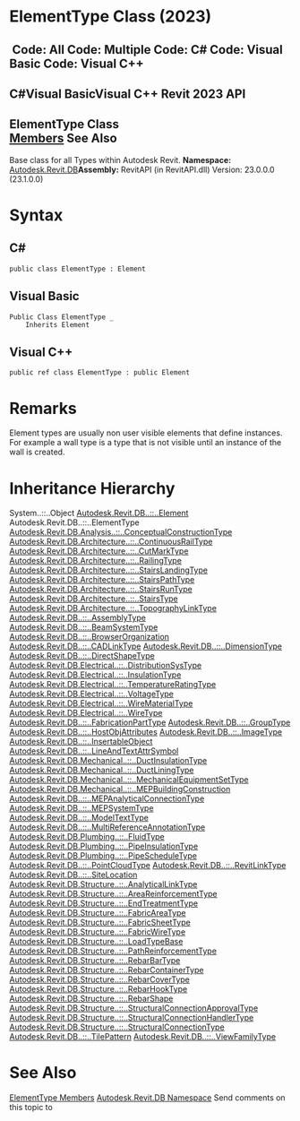 # ElementType Class (2023)

﻿
 Code: All Code: Multiple Code: C# Code: Visual Basic Code: Visual C++   
---  
C#Visual BasicVisual C++
Revit 2023 API  
---  
ElementType Class  
[Members](65dc0795-6495-74c0-92b6-267a18ce4d4e.md "ElementType Members") See Also  
---  
Base class for all Types within Autodesk Revit. 
**Namespace:** [Autodesk.Revit.DB](87546ba7-461b-c646-cbb1-2cb8f5bff8b2.md "Autodesk.Revit.DB Namespace")**Assembly:** RevitAPI (in RevitAPI.dll) Version: 23.0.0.0 (23.1.0.0)
# Syntax
C#  
---  
```text
public class ElementType : Element
```
  
Visual Basic  
---  
```text
Public Class ElementType _
	Inherits Element
```
  
Visual C++  
---  
```text
public ref class ElementType : public Element
```
  
# Remarks
Element types are usually non user visible elements that define instances. For example a wall type is a type that is not visible until an instance of the wall is created. 
# Inheritance Hierarchy
System..::..Object [Autodesk.Revit.DB..::..Element](eb16114f-69ea-f4de-0d0d-f7388b105a16.md "Element Class") Autodesk.Revit.DB..::..ElementType [Autodesk.Revit.DB.Analysis..::..ConceptualConstructionType](59d96c60-67ae-cb70-d3a6-59e18a434eca.md "ConceptualConstructionType Class") [Autodesk.Revit.DB.Architecture..::..ContinuousRailType](0f4641e3-74e0-0a8e-eb56-fb6f9904b173.md "ContinuousRailType Class") [Autodesk.Revit.DB.Architecture..::..CutMarkType](6f2d8dc7-6a19-fba3-00ae-a88cfe0e3d34.md "CutMarkType Class") [Autodesk.Revit.DB.Architecture..::..RailingType](7e7551fe-1772-f2d3-a8b5-58d4bb42a34e.md "RailingType Class") [Autodesk.Revit.DB.Architecture..::..StairsLandingType](f8f8ec06-3a1d-cb85-2c0b-cb5095c73a08.md "StairsLandingType Class") [Autodesk.Revit.DB.Architecture..::..StairsPathType](36994970-3d80-62a3-df6f-381d38f2eda0.md "StairsPathType Class") [Autodesk.Revit.DB.Architecture..::..StairsRunType](a76503c0-abd8-0043-883b-134149348542.md "StairsRunType Class") [Autodesk.Revit.DB.Architecture..::..StairsType](efa84f53-19fa-039b-c5bb-8fcb72e09878.md "StairsType Class") [Autodesk.Revit.DB.Architecture..::..TopographyLinkType](773d38dc-a1c9-a74e-2c4b-70bcb174059b.md "TopographyLinkType Class") [Autodesk.Revit.DB..::..AssemblyType](19fb680c-cd62-24e4-2e68-45bfc04207d2.md "AssemblyType Class") [Autodesk.Revit.DB..::..BeamSystemType](6b42bef4-e54f-db0c-ce13-a097213fbc4f.md "BeamSystemType Class") [Autodesk.Revit.DB..::..BrowserOrganization](4fd57c3f-6127-efd9-f79e-70ad3e5dc1cc.md "BrowserOrganization Class") [Autodesk.Revit.DB..::..CADLinkType](593779f4-d044-ba36-1888-969743ce782a.md "CADLinkType Class") [Autodesk.Revit.DB..::..DimensionType](a6f6655d-3383-a0ea-670d-0bbe6d2bb964.md "DimensionType Class") [Autodesk.Revit.DB..::..DirectShapeType](9c7fdd8b-a899-7ba1-2a0f-ecc5e8fe85db.md "DirectShapeType Class") [Autodesk.Revit.DB.Electrical..::..DistributionSysType](03754b33-fd20-b19b-a718-6dc2eeccd76c.md "DistributionSysType Class") [Autodesk.Revit.DB.Electrical..::..InsulationType](3eacc872-bb46-73a5-9ae7-d309d1d3ad64.md "InsulationType Class") [Autodesk.Revit.DB.Electrical..::..TemperatureRatingType](fe7e15d7-c31f-b24c-992f-332e54e9a5ba.md "TemperatureRatingType Class") [Autodesk.Revit.DB.Electrical..::..VoltageType](6b462685-b825-f8f9-f218-035107f7aaf0.md "VoltageType Class") [Autodesk.Revit.DB.Electrical..::..WireMaterialType](3d05ec79-0289-c6d1-2a13-7e6b07241afd.md "WireMaterialType Class") [Autodesk.Revit.DB.Electrical..::..WireType](f4d1a1cc-6968-251b-9692-247dc3ff6cff.md "WireType Class") [Autodesk.Revit.DB..::..FabricationPartType](261b8995-37db-ad23-9ae6-929cb0a77122.md "FabricationPartType Class") [Autodesk.Revit.DB..::..GroupType](5ce7e921-2a43-d7f1-8ef9-8a397dd27b75.md "GroupType Class") [Autodesk.Revit.DB..::..HostObjAttributes](a3d349c5-d457-3b56-eec4-c2fa2757c860.md "HostObjAttributes Class") [Autodesk.Revit.DB..::..ImageType](c6213f81-8dc8-158e-0522-70f87e9bdbb9.md "ImageType Class") [Autodesk.Revit.DB..::..InsertableObject](73d870e0-a408-719c-58bd-1fb2ab8f9e5b.md "InsertableObject Class") [Autodesk.Revit.DB..::..LineAndTextAttrSymbol](1a0a0d23-891b-bf92-6b2b-069704dea9be.md "LineAndTextAttrSymbol Class") [Autodesk.Revit.DB.Mechanical..::..DuctInsulationType](96a17178-1b21-892f-364a-4be11b39b554.md "DuctInsulationType Class") [Autodesk.Revit.DB.Mechanical..::..DuctLiningType](4586ac5e-f45d-89b0-842f-e66ae617ae30.md "DuctLiningType Class") [Autodesk.Revit.DB.Mechanical..::..MechanicalEquipmentSetType](d4746a51-5dca-7cb4-d19a-5e1184ee6f39.md "MechanicalEquipmentSetType Class") [Autodesk.Revit.DB.Mechanical..::..MEPBuildingConstruction](3468e6dd-c676-cf39-b851-052b3e3a2f95.md "MEPBuildingConstruction Class") [Autodesk.Revit.DB..::..MEPAnalyticalConnectionType](a0840c90-ffe0-fc59-7af3-022967128828.md "MEPAnalyticalConnectionType Class") [Autodesk.Revit.DB..::..MEPSystemType](9a14b7f0-1472-4375-c4f0-86f9f2479851.md "MEPSystemType Class") [Autodesk.Revit.DB..::..ModelTextType](54498ab7-d9a1-320b-61c1-ee4b894464bb.md "ModelTextType Class") [Autodesk.Revit.DB..::..MultiReferenceAnnotationType](046b4d91-40b3-4dd0-be1b-635fb30956c2.md "MultiReferenceAnnotationType Class") [Autodesk.Revit.DB.Plumbing..::..FluidType](6de7a895-6747-7273-55cf-19f917a30c84.md "FluidType Class") [Autodesk.Revit.DB.Plumbing..::..PipeInsulationType](1e9c8ce4-8447-ad6e-d92e-c68ad1a384b5.md "PipeInsulationType Class") [Autodesk.Revit.DB.Plumbing..::..PipeScheduleType](d580725f-60f3-034a-e358-d4ed8896d915.md "PipeScheduleType Class") [Autodesk.Revit.DB..::..PointCloudType](b7ba9b9c-fd96-7506-1585-6fc2b327e0e9.md "PointCloudType Class") [Autodesk.Revit.DB..::..RevitLinkType](2204a5ab-6476-df41-116d-23dbe3cb5407.md "RevitLinkType Class") [Autodesk.Revit.DB..::..SiteLocation](9d71159d-514c-c1b3-8673-5c0e7f28b688.md "SiteLocation Class") [Autodesk.Revit.DB.Structure..::..AnalyticalLinkType](9362135d-6ea6-ff5a-e026-b6c247a497a1.md "AnalyticalLinkType Class") [Autodesk.Revit.DB.Structure..::..AreaReinforcementType](1fb9f43b-e9d7-89b9-104f-2dd57e84fbe2.md "AreaReinforcementType Class") [Autodesk.Revit.DB.Structure..::..EndTreatmentType](107f2dd4-7a92-e67e-0b79-a1c8c87dbf35.md "EndTreatmentType Class") [Autodesk.Revit.DB.Structure..::..FabricAreaType](ac1e177f-5041-418f-c220-962887091d3c.md "FabricAreaType Class") [Autodesk.Revit.DB.Structure..::..FabricSheetType](892f0ce6-5548-d299-c976-9355ac4109ee.md "FabricSheetType Class") [Autodesk.Revit.DB.Structure..::..FabricWireType](e492fc52-b8a5-c12f-b73d-2fd1c29a331b.md "FabricWireType Class") [Autodesk.Revit.DB.Structure..::..LoadTypeBase](01b08561-f396-1475-6e90-05c2e9f41d48.md "LoadTypeBase Class") [Autodesk.Revit.DB.Structure..::..PathReinforcementType](3bddfeb2-4db2-1bf1-b7e8-09238c8dfb32.md "PathReinforcementType Class") [Autodesk.Revit.DB.Structure..::..RebarBarType](467b44cc-54e7-3ecf-07e1-ad15d05fe800.md "RebarBarType Class") [Autodesk.Revit.DB.Structure..::..RebarContainerType](944b0bbc-92e0-123f-12c8-a01feca40e72.md "RebarContainerType Class") [Autodesk.Revit.DB.Structure..::..RebarCoverType](b90685db-d2c5-aecb-ff1f-425ca2e5fae9.md "RebarCoverType Class") [Autodesk.Revit.DB.Structure..::..RebarHookType](3c7a78d5-f92b-e58b-e7c9-7927537498fd.md "RebarHookType Class") [Autodesk.Revit.DB.Structure..::..RebarShape](0a370e32-eaba-785e-7e1f-9330929525fc.md "RebarShape Class") [Autodesk.Revit.DB.Structure..::..StructuralConnectionApprovalType](7e250cb2-63d0-aa26-5361-4f0a2a2b4a34.md "StructuralConnectionApprovalType Class") [Autodesk.Revit.DB.Structure..::..StructuralConnectionHandlerType](e948a909-1b00-8789-6302-b46015c9cb47.md "StructuralConnectionHandlerType Class") [Autodesk.Revit.DB.Structure..::..StructuralConnectionType](e3b74cf3-71d8-a230-7fb6-0fdc4c81fca2.md "StructuralConnectionType Class") [Autodesk.Revit.DB..::..TilePattern](ed67a003-617e-1532-cd94-4faaa2bffc91.md "TilePattern Class") [Autodesk.Revit.DB..::..ViewFamilyType](e0edeb6d-1627-3e3f-e386-be182a9dd8cb.md "ViewFamilyType Class")
# See Also
[ElementType Members](65dc0795-6495-74c0-92b6-267a18ce4d4e.md "ElementType Members")
[Autodesk.Revit.DB Namespace](87546ba7-461b-c646-cbb1-2cb8f5bff8b2.md "Autodesk.Revit.DB Namespace")
Send comments on this topic to 